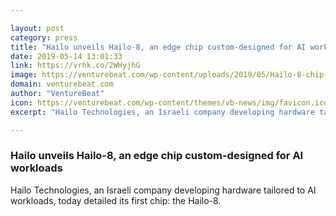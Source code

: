 ```yaml
---

layout: post
category: press
title: "Hailo unveils Hailo-8, an edge chip custom-designed for AI workloads"
date: 2019-05-14 13:01:33
link: https://vrhk.co/2WHyjhG
image: https://venturebeat.com/wp-content/uploads/2019/05/Hailo-8-chip-breakthrough-performance-for-deep-learning-applications-at-your-fingertip-e1557763696221.jpg?w=1200&strip=all
domain: venturebeat.com
author: "VentureBeat"
icon: https://venturebeat.com/wp-content/themes/vb-news/img/favicon.ico
excerpt: "Hailo Technologies, an Israeli company developing hardware tailored to AI workloads, today detailed its first chip: the Hailo-8."

---
```


### Hailo unveils Hailo-8, an edge chip custom-designed for AI workloads

Hailo Technologies, an Israeli company developing hardware tailored to AI workloads, today detailed its first chip: the Hailo-8.